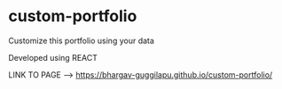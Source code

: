 # custom-portfolio

Customize this portfolio using your data

Developed using REACT

LINK TO PAGE --> https://bhargav-guggilapu.github.io/custom-portfolio/
